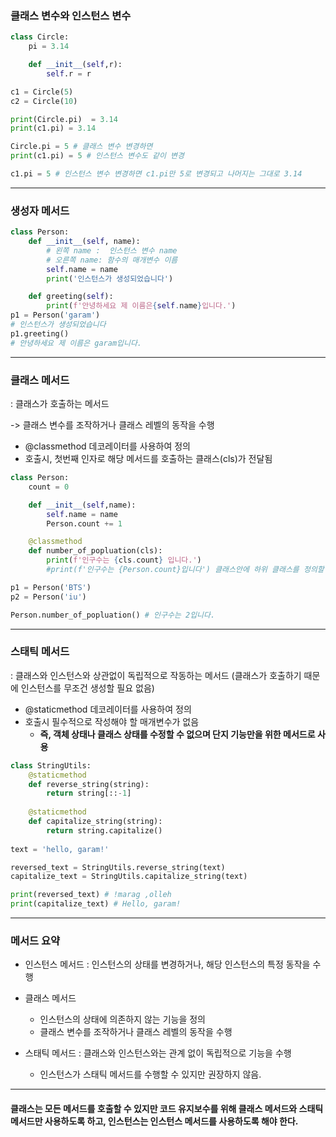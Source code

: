 ### 클래스 변수와 인스턴스 변수

``` python
class Circle:
    pi = 3.14

    def __init__(self,r):
        self.r = r

c1 = Circle(5)
c2 = Circle(10)

print(Circle.pi)  = 3.14
print(c1.pi) = 3.14

Circle.pi = 5 # 클래스 변수 변경하면 
print(c1.pi) = 5 # 인스턴스 변수도 같이 변경

c1.pi = 5 # 인스턴스 변수 변경하면 c1.pi만 5로 변경되고 나머지는 그대로 3.14
```
---
### 생성자 메서드
``` python
class Person:
    def __init__(self, name):
        # 왼쪽 name :  인스턴스 변수 name
        # 오른쪽 name: 함수의 매개변수 이름
        self.name = name
        print('인스턴스가 생성되었습니다')

    def greeting(self):
        print(f'안녕하세요 제 이름은{self.name}입니다.')
p1 = Person('garam')
# 인스턴스가 생성되었습니다
p1.greeting()
# 안녕하세요 제 이름은 garam입니다.
```
---

### 클래스 메서드
: 클래스가 호출하는 메서드

-> 클래스 변수를 조작하거나 클래스 레벨의 동작을 수행

- @classmethod 데코레이터를 사용하여 정의
- 호출시, 첫번째 인자로 해당 메서드를 호출하는 클래스(cls)가 전달됨  

``` python
class Person: 
    count = 0

    def __init__(self,name):
        self.name = name
        Person.count += 1

    @classmethod
    def number_of_popluation(cls):
        print(f'인구수는 {cls.count} 입니다.')
        #print(f'인구수는 {Person.count}입니다') 클래스안에 하위 클래스를 정의할 수 있기 때문에 Person.count를 안쓴다

p1 = Person('BTS')
p2 = Person('iu')

Person.number_of_popluation() # 인구수는 2입니다.
```

---

### 스태틱 메서드
: 클래스와 인스턴스와 상관없이 독립적으로 작동하는 메서드 
(클래스가 호출하기 때문에 인스턴스를 무조건 생성할 필요 없음)
- @staticmethod 데코레이터를 사용하여 정의
- 호출시 필수적으로 작성해야 할 매개변수가 없음
    - **즉, 객체 상태나 클래스 상태를 수정할 수 없으며 단지 기능만을 위한 메서드로 사용**

``` python
class StringUtils:
    @staticmethod
    def reverse_string(string):
        return string[::-1]
    
    @staticmethod
    def capitalize_string(string):
        return string.capitalize()
    
text = 'hello, garam!'

reversed_text = StringUtils.reverse_string(text)
capitalize_text = StringUtils.capitalize_string(text)

print(reversed_text) # !marag ,olleh
print(capitalize_text) # Hello, garam!
```

---


### 메서드 요약

- 인스턴스 메서드
: 인스턴스의 상태를 변경하거나, 해당 인스턴스의 특정 동작을 수행

- 클래스 메서드
    - 인스턴스의 상태에 의존하지 않는 기능을 정의
    - 클래스 변수를 조작하거나 클래스 레벨의 동작을 수행

- 스태틱 메서드
: 클래스와 인스턴스와는 관계 없이 독립적으로 기능을 수행
    - 인스턴스가 스태틱 메서드를 수행할 수 있지만 권장하지 않음.

---

#### 클래스는 모든 메서드를 호출할 수 있지만 코드 유지보수를 위해 클래스 메서드와 스태틱 메서드만 사용하도록 하고, 인스턴스는 인스턴스 메서드를 사용하도록 해야 한다.


